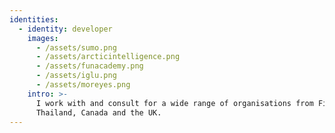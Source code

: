```yaml
---
identities:
  - identity: developer
    images:
      - /assets/sumo.png
      - /assets/arcticintelligence.png
      - /assets/funacademy.png
      - /assets/iglu.png
      - /assets/moreyes.png
    intro: >-
      I work with and consult for a wide range of organisations from Finland,
      Thailand, Canada and the UK.
---
```


